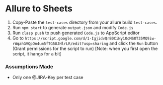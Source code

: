 # Allure to Sheets

1. Copy-Paste the `test-cases` directory from your allure build `test-cases`.
2. Run `npm start` to generate `output.json` and modify `Code.js`
3. Run `clasp push` to push generated `Code.js` to AppScript editor
4. Go to `https://script.google.com/d/1-IgjidvQrB0CiNy1OqMSOT35MQ9iw-rWqahGVQpOn4um5fTG5UJHlrLR/edit?usp=sharing` and
 click the `Run` button (Grant permissions for the script to run)
 [Note: when you first open the script, it hangs for a bit]

### Assumptions Made

- Only one @JIRA-Key per test case 
